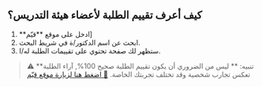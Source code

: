 ## كيف أعرف تقييم الطلبة لأعضاء هيئة التدريس؟

1. **ادخل على موقع **قيّم]
2. ابحث عن اسم الدكتور/ة في شريط البحث.
3. ستظهر لك صفحة تحتوي على تقييمات الطلبة له/ا.

> ⚠️ **تنبيه: ** ليس من الضروري أن يكون تقييم الطلبة صحيح 100%, آراء الطلبة تعكس تجارب شخصية وقد تختلف تجربتك الخاصة.
[🔗 اضغط هنا لزيارة موقع قيّم](https://qaym.com/)
